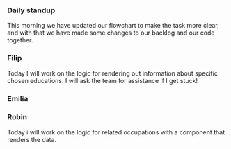 ### Daily standup

This morning we have updated our flowchart to make the task more clear, and with that we have made some changes to our backlog and our code together.

### Filip

Today I will work on the logic for rendering out information about specific chosen educations.
I will ask the team for assistance if I get stuck!

### Emilia

### Robin

Today i will work on the logic for related occupations with a component that renders the data.
